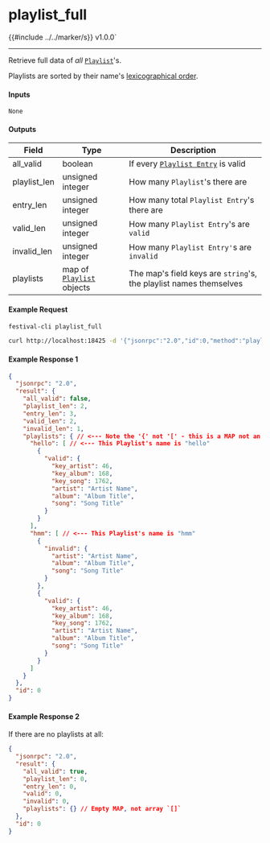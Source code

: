 # playlist_full

{{#include ../../marker/s}} v1.0.0`

---

Retrieve full data of _all_ [`Playlist`](playlist.md)'s.

Playlists are sorted by their name's [lexicographical order](https://en.wikipedia.org/wiki/Lexicographic_order).

#### Inputs
`None`

#### Outputs
| Field         | Type                                     | Description |
|---------------|------------------------------------------|-------------|
| all_valid     | boolean                                  | If every [`Playlist Entry`](playlist.md) is valid
| playlist_len  | unsigned integer                         | How many `Playlist`'s there are
| entry_len     | unsigned integer                         | How many total `Playlist Entry`'s there are
| valid_len     | unsigned integer                         | How many `Playlist Entry`'s are `valid`
| invalid_len   | unsigned integer                         | How many `Playlist Entry'`s are `invalid`
| playlists     | map of [`Playlist`](playlist.md) objects | The map's field keys are `string`'s, the playlist names themselves

#### Example Request
```bash
festival-cli playlist_full
```
```bash
curl http://localhost:18425 -d '{"jsonrpc":"2.0","id":0,"method":"playlist_full"}'
```

#### Example Response 1
```json
{
  "jsonrpc": "2.0",
  "result": {
    "all_valid": false,
    "playlist_len": 2,
    "entry_len": 3,
    "valid_len": 2,
    "invalid_len": 1,
    "playlists": { // <--- Note the '{' not '[' - this is a MAP not an ARRAY
      "hello": [ // <--- This Playlist's name is "hello"
        {
          "valid": {
            "key_artist": 46,
            "key_album": 168,
            "key_song": 1762,
            "artist": "Artist Name",
            "album": "Album Title",
            "song": "Song Title"
          }
        }
      ],
      "hmm": [ // <--- This Playlist's name is "hmm"
        {
          "invalid": {
            "artist": "Artist Name",
            "album": "Album Title",
            "song": "Song Title"
          }
        },
        {
          "valid": {
            "key_artist": 46,
            "key_album": 168,
            "key_song": 1762,
            "artist": "Artist Name",
            "album": "Album Title",
            "song": "Song Title"
          }
        }
      ]
    }
  },
  "id": 0
}
```

#### Example Response 2
If there are no playlists at all:
```json
{
  "jsonrpc": "2.0",
  "result": {
    "all_valid": true,
    "playlist_len": 0,
    "entry_len": 0,
    "valid": 0,
    "invalid": 0,
    "playlists": {} // Empty MAP, not array `[]`
  },
  "id": 0
}
```
